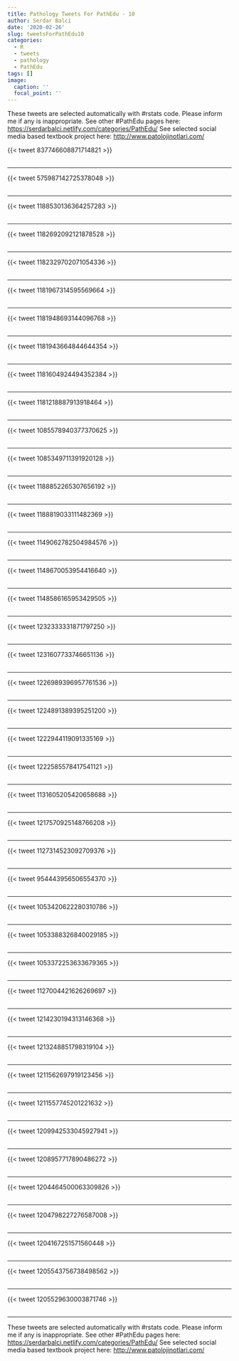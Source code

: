 ```yaml
---
title: Pathology Tweets For PathEdu - 10
author: Serdar Balci
date: '2020-02-26'
slug: tweetsForPathEdu10
categories:
  - R
  - tweets
  - pathology
  - PathEdu
tags: []
image:
  caption: ''
  focal_point: ''
---
```



These tweets are selected automatically with #rstats code. Please inform me if any is inappropriate.
See other #PathEdu pages here: https://serdarbalci.netlify.com/categories/PathEdu/ 
See selected social media based textbook project here: http://www.patolojinotlari.com/

{{< tweet 837746608871714821 >}}
<br>
<br>
<hr>
{{< tweet 575987142725378048 >}}
<br>
<br>
<hr>
{{< tweet 1188530136364257283 >}}
<br>
<br>
<hr>
{{< tweet 1182692092121878528 >}}
<br>
<br>
<hr>
{{< tweet 1182329702071054336 >}}
<br>
<br>
<hr>
{{< tweet 1181967314595569664 >}}
<br>
<br>
<hr>
{{< tweet 1181948693144096768 >}}
<br>
<br>
<hr>
{{< tweet 1181943664844644354 >}}
<br>
<br>
<hr>
{{< tweet 1181604924494352384 >}}
<br>
<br>
<hr>
{{< tweet 1181218887913918464 >}}
<br>
<br>
<hr>
{{< tweet 1085578940377370625 >}}
<br>
<br>
<hr>
{{< tweet 1085349711391920128 >}}
<br>
<br>
<hr>
{{< tweet 1188852265307656192 >}}
<br>
<br>
<hr>
{{< tweet 1188819033111482369 >}}
<br>
<br>
<hr>
{{< tweet 1149062782504984576 >}}
<br>
<br>
<hr>
{{< tweet 1148670053954416640 >}}
<br>
<br>
<hr>
{{< tweet 1148586165953429505 >}}
<br>
<br>
<hr>
{{< tweet 1232333331871797250 >}}
<br>
<br>
<hr>
{{< tweet 1231607733746651136 >}}
<br>
<br>
<hr>
{{< tweet 1226989396957761536 >}}
<br>
<br>
<hr>
{{< tweet 1224891389395251200 >}}
<br>
<br>
<hr>
{{< tweet 1222944119091335169 >}}
<br>
<br>
<hr>
{{< tweet 1222585578417541121 >}}
<br>
<br>
<hr>
{{< tweet 1131605205420658688 >}}
<br>
<br>
<hr>
{{< tweet 1217570925148766208 >}}
<br>
<br>
<hr>
{{< tweet 1127314523092709376 >}}
<br>
<br>
<hr>
{{< tweet 954443956506554370 >}}
<br>
<br>
<hr>
{{< tweet 1053420622280310786 >}}
<br>
<br>
<hr>
{{< tweet 1053388326840029185 >}}
<br>
<br>
<hr>
{{< tweet 1053372253633679365 >}}
<br>
<br>
<hr>
{{< tweet 1127004421626269697 >}}
<br>
<br>
<hr>
{{< tweet 1214230194313146368 >}}
<br>
<br>
<hr>
{{< tweet 1213248851798319104 >}}
<br>
<br>
<hr>
{{< tweet 1211562697919123456 >}}
<br>
<br>
<hr>
{{< tweet 1211557745201221632 >}}
<br>
<br>
<hr>
{{< tweet 1209942533045927941 >}}
<br>
<br>
<hr>
{{< tweet 1208957717890486272 >}}
<br>
<br>
<hr>
{{< tweet 1204464500063309826 >}}
<br>
<br>
<hr>
{{< tweet 1204798227276587008 >}}
<br>
<br>
<hr>
{{< tweet 1204167251571560448 >}}
<br>
<br>
<hr>
{{< tweet 1205543756738498562 >}}
<br>
<br>
<hr>
{{< tweet 1205529630003871746 >}}
<br>
<br>
<hr>


These tweets are selected automatically with #rstats code. Please inform me if any is inappropriate.
See other #PathEdu pages here: https://serdarbalci.netlify.com/categories/PathEdu/ 
See selected social media based textbook project here: http://www.patolojinotlari.com/
